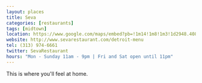 ```yaml
---
layout: places
title: Seva
categories: [restaurants]
tags: [midtown]
location: https://www.google.com/maps/embed?pb=!1m14!1m8!1m3!1d2948.4083158218355!2d-83.0615626!3d42.355136699999996!3m2!1i1024!2i768!4f13.1!3m3!1m2!1s0x8824d2b93ed2ff7f%3A0x1b754ea144957ebb!2sSeva+Detroit!5e0!3m2!1sen!2sus!4v1391715732599
website: http://www.sevarestaurant.com/detroit-menu
tel: (313) 974-6661
twitter: SevaRestaurant
hours: "Mon - Sunday 11am - 9pm | Fri and Sat open until 11pm"
---
```


This is where you'll feel at home.

